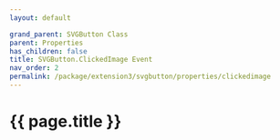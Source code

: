 ```yaml
---
layout: default

grand_parent: SVGButton Class
parent: Properties
has_children: false
title: SVGButton.ClickedImage Event
nav_order: 2
permalink: /package/extension3/svgbutton/properties/clickedimage
---
```

# {{ page.title }}
